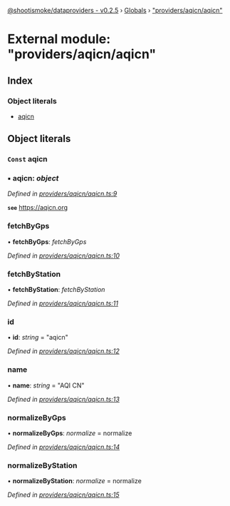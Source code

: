 [@shootismoke/dataproviders - v0.2.5](../README.md) › [Globals](../globals.md) › ["providers/aqicn/aqicn"](_providers_aqicn_aqicn_.md)

# External module: "providers/aqicn/aqicn"

## Index

### Object literals

* [aqicn](_providers_aqicn_aqicn_.md#const-aqicn)

## Object literals

### `Const` aqicn

### ▪ **aqicn**: *object*

*Defined in [providers/aqicn/aqicn.ts:9](https://github.com/shootismoke/common/blob/9e664ce/packages/dataproviders/src/providers/aqicn/aqicn.ts#L9)*

**`see`** https://aqicn.org

###  fetchByGps

• **fetchByGps**: *fetchByGps*

*Defined in [providers/aqicn/aqicn.ts:10](https://github.com/shootismoke/common/blob/9e664ce/packages/dataproviders/src/providers/aqicn/aqicn.ts#L10)*

###  fetchByStation

• **fetchByStation**: *fetchByStation*

*Defined in [providers/aqicn/aqicn.ts:11](https://github.com/shootismoke/common/blob/9e664ce/packages/dataproviders/src/providers/aqicn/aqicn.ts#L11)*

###  id

• **id**: *string* = "aqicn"

*Defined in [providers/aqicn/aqicn.ts:12](https://github.com/shootismoke/common/blob/9e664ce/packages/dataproviders/src/providers/aqicn/aqicn.ts#L12)*

###  name

• **name**: *string* = "AQI CN"

*Defined in [providers/aqicn/aqicn.ts:13](https://github.com/shootismoke/common/blob/9e664ce/packages/dataproviders/src/providers/aqicn/aqicn.ts#L13)*

###  normalizeByGps

• **normalizeByGps**: *normalize* =  normalize

*Defined in [providers/aqicn/aqicn.ts:14](https://github.com/shootismoke/common/blob/9e664ce/packages/dataproviders/src/providers/aqicn/aqicn.ts#L14)*

###  normalizeByStation

• **normalizeByStation**: *normalize* =  normalize

*Defined in [providers/aqicn/aqicn.ts:15](https://github.com/shootismoke/common/blob/9e664ce/packages/dataproviders/src/providers/aqicn/aqicn.ts#L15)*
